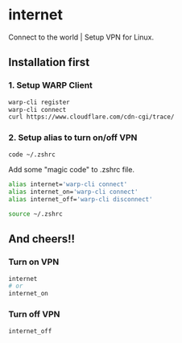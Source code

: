# internet

Connect to the world | Setup VPN for Linux.


## Installation first

### 1. Setup WARP Client

```sh
warp-cli register
warp-cli connect
curl https://www.cloudflare.com/cdn-cgi/trace/
```

### 2. Setup alias to turn on/off VPN

```sh
code ~/.zshrc
```

Add some "magic code" to .zshrc file.

```sh
alias internet='warp-cli connect'
alias internet_on='warp-cli connect'
alias internet_off='warp-cli disconnect'
```

```sh
source ~/.zshrc
```

## And cheers!!

### Turn on VPN
```sh
internet
# or
internet_on
```

### Turn off VPN
```sh
internet_off
```
